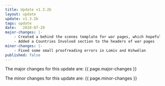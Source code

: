 ```yaml
---
title: Update v1.3.2b
layout: update
update: v1.3.2b
tags: update
date:   2020-07-29
major-changes: |-
    - Created a behind the scenes template for war pages, which hopefully will be used in v1.3.3
    - Added a Countries Involved section to the headers of war pages
minor-changes: |-
    - Fixed some small proofreading errors in Lomiv and Kshwélan
published: false
---
```


The major changes for this update are:
{{ page.major-changes }}

The minor changes for this update are:
{{ page.minor-changes }}

